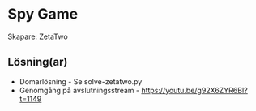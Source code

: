# Spy Game

Skapare: ZetaTwo

## Lösning(ar)
- Domarlösning - Se solve-zetatwo.py
- Genomgång på avslutningsstream - https://youtu.be/g92X6ZYR6BI?t=1149
